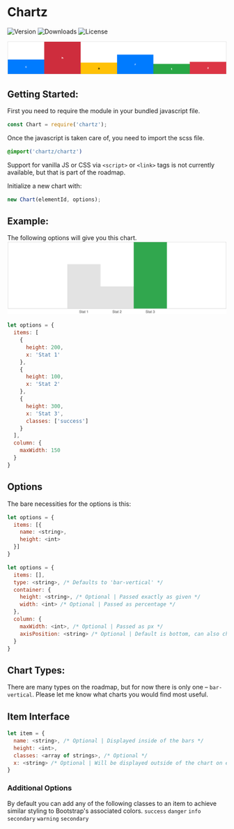 # Chartz
![Version](https://img.shields.io/npm/v/chartz.svg)
![Downloads](https://img.shields.io/npm/dw/chartz.svg) 
![License](https://img.shields.io/npm/l/chartz.svg)

![Sreenshot of an example](./docs/example.png)

## Getting Started:
First you need to require the module in your bundled javascript file.
```js
const Chart = require('chartz');
```
Once the javascript is taken care of, you need to import the scss file.
```scss
@import('chartz/chartz')
```
Support for vanilla JS or CSS via `<script>` or `<link>` tags is not currently available, but that is part of the roadmap.

Initialize a new chart with:
```js
new Chart(elementId, options);
```
## Example:
The following options will give you this chart.
![Second example screenshot](./docs/example2.png)
```js
let options = {
  items: [
    {
      height: 200,
      x: 'Stat 1'
    },
    {
      height: 100,
      x: 'Stat 2'
    },
    {
      height: 300,
      x: 'Stat 3',
      classes: ['success']
    }
  ],
  column: {
    maxWidth: 150
  }
}
```

## Options
The bare necessities for the options is this:
```js
let options = {
  items: [{
    name: <string>,
    height: <int>
  }]
}
```
```js
let options = {
  items: [],
  type: <string>, /* Defaults to 'bar-vertical' */
  container: {
    height: <string>, /* Optional | Passed exactly as given */
    width: <int> /* Optional | Passed as percentage */
  },
  column: {
    maxWidth: <int>, /* Optional | Passed as px */
    axisPosition: <string> /* Optional | Default is bottom, can also choose top */
  }
}
```

## Chart Types:
There are many types on the roadmap, but for now there is only one – `bar-vertical`. Please let me know what charts you would find most useful.


## Item Interface
```js
let item = {
  name: <string>, /* Optional | Displayed inside of the bars */
  height: <int>,
  classes: <array of strings>, /* Optional */
  x: <string> /* Optional | Will be displayed outside of the chart on either the top or bottom */
}
```

### Additional Options
By default you can add any of the following classes to an item to achieve similar styling to Bootstrap's associated colors.
`success`  `danger`  `info` `secondary` `warning`  `secondary`
